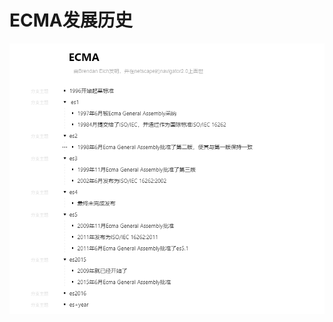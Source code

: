 <!--
 * @Author: zyxm5
 * @Date: 2021-03-04 19:45:50
 * @LastEditors: zyxm5
 * @LastEditTime: 2021-03-04 19:50:09
 * @Description: 
-->
# ECMA发展历史

![](./img.png)